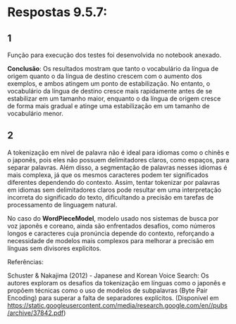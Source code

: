 # Respostas 9.5.7:

## 1

Função para execução dos testes foi desenvolvida no notebook anexado.

**Conclusão**: Os resultados mostram que tanto o vocabulário da língua de origem quanto o da língua de destino crescem com o aumento dos exemplos, e ambos atingem um ponto de estabilização. No entanto, o vocabulário da língua de destino cresce mais rapidamente antes de se estabilizar em um tamanho maior, enquanto o da língua de origem cresce de forma mais gradual e atinge uma estabilização em um tamanho de vocabulário menor.


## 2

A tokenização em nível de palavra não é ideal para idiomas como o chinês e o japonês, pois eles não possuem delimitadores claros, como espaços, para separar palavras. Além disso, a segmentação de palavras nesses idiomas é mais complexa, já que os mesmos caracteres podem ter significados diferentes dependendo do contexto. Assim, tentar tokenizar por palavras em idiomas sem delimitadores claros pode resultar em uma interpretação incorreta do significado do texto, dificultando a precisão em tarefas de processamento de linguagem natural. 

No caso do **WordPieceModel**, modelo usado nos sistemas de busca por voz japonês e coreano, ainda são enfrentados desafios, como números longos e caracteres cuja pronúncia depende do contexto, reforçando a necessidade de modelos mais complexos para melhorar a precisão em línguas sem divisores explícitos.

Referências:

Schuster & Nakajima (2012) - Japanese and Korean Voice Search: Os autores exploram os desafios da tokenização em línguas como o japonês e propõem técnicas como o uso de modelos de subpalavras (Byte Pair Encoding) para superar a falta de separadores explícitos. (Disponível em https://static.googleusercontent.com/media/research.google.com/en//pubs/archive/37842.pdf)
